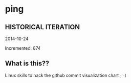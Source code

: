 # ping

## HISTORICAL ITERATION
2014-10-24

Incremented: 874

## What is this?? 
Linux skills to hack the github commit visualization chart `;-)`
